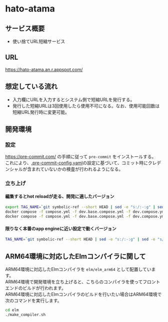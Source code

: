 # hato-atama

## サービス概要
- 使い捨てURL短縮サービス

## URL
<https://hato-atama.an.r.appspot.com/>

## 想定している流れ
- 入力欄にURLを入力するとシステム側で短縮URLを発行する。
- 発行した短縮URLは3回使用したら使用不可になる。なお、使用可能回数は短縮URL発行時に変更可能。

## 開発環境
### 設定
<https://pre-commit.com/> の手順に従って `pre-commit` をインストールする。  
これにより、[.pre-commit-config.yaml](.pre-commit-config.yaml)の設定に基づいて、コミット時にクレデンシャルが含まれていないかの検査が行われるようになる。

### 立ち上げ

#### 編集するとhot reloadが走る、開発に適したバージョン
```sh
export TAG_NAME=`git symbolic-ref --short HEAD | sed -e "s:/:-:g" | sed -e "s/^master$/latest/g"`
docker compose -f compose.yml -f dev.base.compose.yml -f dev.compose.yml build
docker compose -f compose.yml -f dev.base.compose.yml -f dev.compose.yml watch
```

#### 限りなく本番のapp engineに近い設定で動くバージョン
```sh
TAG_NAME=`git symbolic-ref --short HEAD | sed -e "s:/:-:g" | sed -e "s/^master$/latest/g"` docker compose -f compose.yml -f staging.compose.yml up --build
```

## ARM64環境に対応したElmコンパイラに関して

ARM64環境に対応したElmコンパイラを `elm/elm_arm64` として配置しています。  
ARM64環境で開発環境を立ち上げると、こちらのコンパイラを使ってフロントエンドのビルドが行われます。  
ARM64環境に対応したElmコンパイラのビルドを行いたい場合はARM64環境で次のコマンドを実行します。

```sh
cd elm
./make_compiler.sh
```
